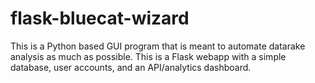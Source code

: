# flask-bluecat-wizard
This is a Python based GUI program that is meant to automate datarake analysis as much as possible. This is a Flask webapp with a simple database, user accounts, and an API/analytics dashboard.
